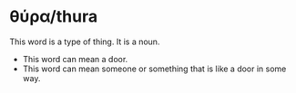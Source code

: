 # θύρα/thura
This word is a type of thing. It is a noun.

* This word can mean a door.
* This word can mean someone or something that is like a door in some way.
